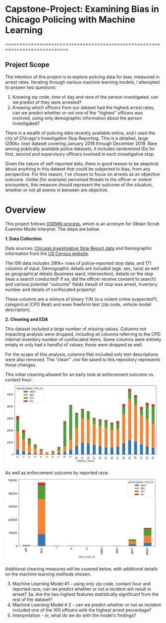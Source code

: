 # Capstone-Project: Examining Bias in Chicago Policing with Machine Learning
============================================================================

## Project Scope
The intention of this project is to explore policing data for bias, measured in arrest rates. Iterating through various machine learning models, I attempted to answer two questions:
1. Knowing zip code, time of day and race of the person investigated, can we predict of they were arrested?
2. Knowing which officers from our dataset had the highest arrest rates, can we predict whether or not one of the "highest" officers was involved, using only demographic information about the person investigated?

There is a wealth of policing data recently available online, and I used the city of Chicago's Investigative Stop Reporting. This is a detailed, large (290k+ row) dataset covering January 2018 through December 2019. Rare among publically available police datasets, it includes randomized IDs for first, second and supervisory officers involved in each investigative stop. 

Given the nature of self-reported data, there is good reason to be skeptical about anything in this dataset that could be subjected to bias, from any perspective.
For this reason, I've chosen to focus on arrests as an objective outcome. Unlike (for example) perceived threats to the officer or violent encounters, this measure should represent the outcome of the situation, whether or not all events in between are objective.

# Overview

This project follows [OSEMN process](https://towardsdatascience.com/5-steps-of-a-data-science-project-lifecycle-26c50372b492), which is an acronym for Obtain Scrub Examine Model Interpret. The steps are below.

  __1. Data Collection__
  
   Data sources: [Chicago Investigative Stop Report data](https://home.chicagopolice.org/statistics-data/isr-data/) and Demographic information from the [US Census website](https://data.census.gov/cedsci/map?q=60624&tid=ACSDP5Y2018.DP05&vintage=2018&layer=VT_2018_860_00_PY_D1&cid=DP05_0001E&mode=thematic).
    
   The ISR data includes 290k+ rows of police-reported stop data, and 171 columns of input. Demographic details are included (age, sex, race) as well as geographical details (business ward, intersection), details on the stop (was a search conducted? if so, did the officer receive consent to search) and various potenital "outcome" fields (result of stop was arrest, inventory number and details of confiscated property)
    
   These columns are a mixture of binary Y/N (is a violent crime suspected?), categorical (CPD Beat) and even freeform text (zip code, vehicle model description). 
    
  __2. Cleaning and EDA__
  
  This dataset included a large number of missing values. Columns not impacting analysis were dropped, including all columns referring to the CPD internal inventory number of confiscated items. Some columns were entirely empty or only had a handful of values; those were dropped as well. 
  
  For the scope of this analysis, columns that included only text descriptions were also removed. The "clean" .csv file saved to this repository represents these changes. 
  
  This initial cleaning allowed for an early look at enforcement outcome vs. contact hour: ![image](https://github.com/lambertmk/Capstone-Project/blob/master/images/Screen%20Shot%202020-09-13%20at%2011.37.59%20AM.png)
  
  As well as enforcement outcome by reported race: ![image](https://github.com/lambertmk/Capstone-Project/blob/master/images/Screen%20Shot%202020-09-13%20at%2011.38.14%20AM.png)
  
  Additional cleaning measures will be covered below, with additional details on the machine learning methods chosen.
  
  
  3. Machine Learning Model #1 - using only zip code, contact hour and reported race, can we predict whether or not a incident will result in arrest?
  3a. Are the two highest features statistically significant from the rest of the dataset?
  4. Machine Learning Model # 2 - can we predict whether or not an incident included one of the 100 officers with the highest arrest percentage?
  5. Interpretation - or, what do we do with the model's findings?
